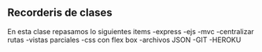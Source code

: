 ## Recorderis de clases
En esta clase repasamos lo siguientes items
-express
-ejs
-mvc
-centralizar rutas
-vistas parciales
-css con flex box
-archivos JSON
-GIT
-HEROKU 